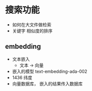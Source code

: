 # 搜索功能

- 如何在大文件做检索
- 关键字 相似度的排序

## embedding
- 文本嵌入
    - 文本 -> 向量
- 嵌入的模型 text-embedding-ada-002
- 1436 纬度
- 向量数据库，
    嵌入的结果传入数据库 